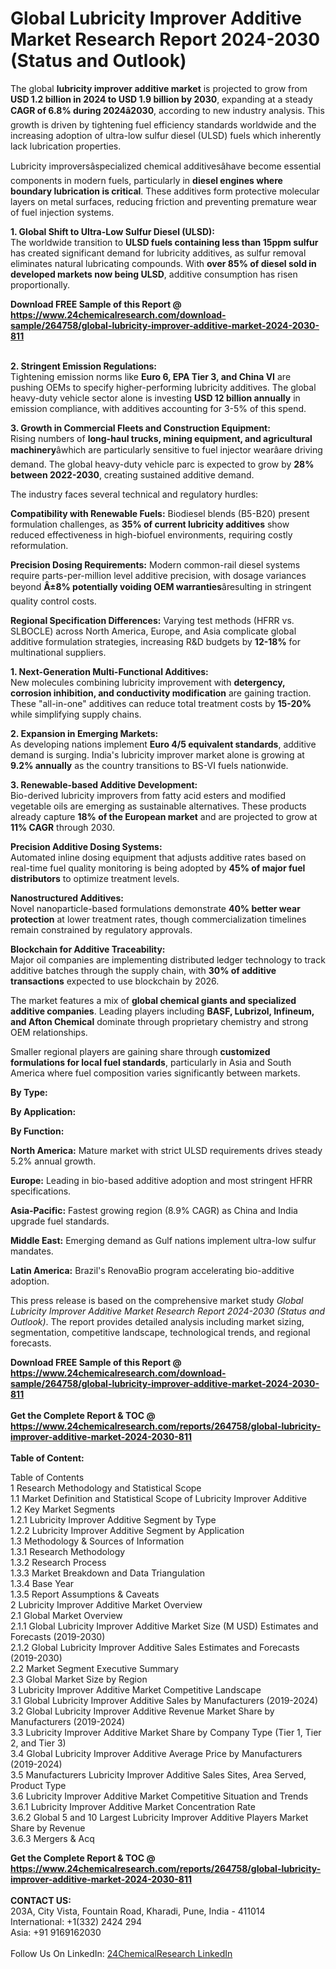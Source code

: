 <h1>Global Lubricity Improver Additive Market Research Report 2024-2030 (Status and Outlook)</h1><p>The global <strong>lubricity improver additive market</strong> is projected to grow from <strong>USD 1.2 billion in 2024 to USD 1.9 billion by 2030</strong>, expanding at a steady <strong>CAGR of 6.8% during 2024â2030</strong>, according to new industry analysis. This growth is driven by tightening fuel efficiency standards worldwide and the increasing adoption of ultra-low sulfur diesel (ULSD) fuels which inherently lack lubrication properties.</p><p>Lubricity improversâspecialized chemical additivesâhave become essential components in modern fuels, particularly in <strong>diesel engines where boundary lubrication is critical</strong>. These additives form protective molecular layers on metal surfaces, reducing friction and preventing premature wear of fuel injection systems.</p><p><strong>1. Global Shift to Ultra-Low Sulfur Diesel (ULSD):</strong><br>
The worldwide transition to <strong>ULSD fuels containing less than 15ppm sulfur</strong> has created significant demand for lubricity additives, as sulfur removal eliminates natural lubricating compounds. With <strong>over 85% of diesel sold in developed markets now being ULSD</strong>, additive consumption has risen proportionally.</p><div><b>Download FREE Sample of this Report @ 
            <a href="https://www.24chemicalresearch.com/download-sample/264758/global-lubricity-improver-additive-market-2024-2030-811">
            https://www.24chemicalresearch.com/download-sample/264758/global-lubricity-improver-additive-market-2024-2030-811</a></b></div><br><p><strong>2. Stringent Emission Regulations:</strong><br>
Tightening emission norms like <strong>Euro 6, EPA Tier 3, and China VI</strong> are pushing OEMs to specify higher-performing lubricity additives. The global heavy-duty vehicle sector alone is investing <strong>USD 12 billion annually</strong> in emission compliance, with additives accounting for 3-5% of this spend.</p><p><strong>3. Growth in Commercial Fleets and Construction Equipment:</strong><br>
Rising numbers of <strong>long-haul trucks, mining equipment, and agricultural machinery</strong>âwhich are particularly sensitive to fuel injector wearâare driving demand. The global heavy-duty vehicle parc is expected to grow by <strong>28% between 2022-2030</strong>, creating sustained additive demand.</p><p>The industry faces several technical and regulatory hurdles:</p><p><strong>Compatibility with Renewable Fuels:</strong> Biodiesel blends (B5-B20) present formulation challenges, as <strong>35% of current lubricity additives</strong> show reduced effectiveness in high-biofuel environments, requiring costly reformulation.</p><p><strong>Precision Dosing Requirements:</strong> Modern common-rail diesel systems require parts-per-million level additive precision, with dosage variances beyond <strong>Â±8% potentially voiding OEM warranties</strong>âresulting in stringent quality control costs.</p><p><strong>Regional Specification Differences:</strong> Varying test methods (HFRR vs. SLBOCLE) across North America, Europe, and Asia complicate global additive formulation strategies, increasing R&amp;D budgets by <strong>12-18%</strong> for multinational suppliers.</p><p><strong>1. Next-Generation Multi-Functional Additives:</strong><br>
New molecules combining lubricity improvement with <strong>detergency, corrosion inhibition, and conductivity modification</strong> are gaining traction. These "all-in-one" additives can reduce total treatment costs by <strong>15-20%</strong> while simplifying supply chains.</p><p><strong>2. Expansion in Emerging Markets:</strong><br>
As developing nations implement <strong>Euro 4/5 equivalent standards</strong>, additive demand is surging. India's lubricity improver market alone is growing at <strong>9.2% annually</strong> as the country transitions to BS-VI fuels nationwide.</p><p><strong>3. Renewable-based Additive Development:</strong><br>
Bio-derived lubricity improvers from fatty acid esters and modified vegetable oils are emerging as sustainable alternatives. These products already capture <strong>18% of the European market</strong> and are projected to grow at <strong>11% CAGR</strong> through 2030.</p><p><strong>Precision Additive Dosing Systems:</strong><br>
	Automated inline dosing equipment that adjusts additive rates based on real-time fuel quality monitoring is being adopted by <strong>45% of major fuel distributors</strong> to optimize treatment levels.</p><p><strong>Nanostructured Additives:</strong><br>
	Novel nanoparticle-based formulations demonstrate <strong>40% better wear protection</strong> at lower treatment rates, though commercialization timelines remain constrained by regulatory approvals.</p><p><strong>Blockchain for Additive Traceability:</strong><br>
	Major oil companies are implementing distributed ledger technology to track additive batches through the supply chain, with <strong>30% of additive transactions</strong> expected to use blockchain by 2026.</p><p>The market features a mix of <strong>global chemical giants and specialized additive companies</strong>. Leading players including <strong>BASF, Lubrizol, Infineum, and Afton Chemical</strong> dominate through proprietary chemistry and strong OEM relationships.</p><p>Smaller regional players are gaining share through <strong>customized formulations for local fuel standards</strong>, particularly in Asia and South America where fuel composition varies significantly between markets.</p><p><strong>By Type:</strong></p><p><strong>By Application:</strong></p><p><strong>By Function:</strong></p><p><strong>North America:</strong> Mature market with strict ULSD requirements drives steady 5.2% annual growth.</p><p><strong>Europe:</strong> Leading in bio-based additive adoption and most stringent HFRR specifications.</p><p><strong>Asia-Pacific:</strong> Fastest growing region (8.9% CAGR) as China and India upgrade fuel standards.</p><p><strong>Middle East:</strong> Emerging demand as Gulf nations implement ultra-low sulfur mandates.</p><p><strong>Latin America:</strong> Brazil's RenovaBio program accelerating bio-additive adoption.</p><p>This press release is based on the comprehensive market study <em>Global Lubricity Improver Additive Market Research Report 2024-2030 (Status and Outlook)</em>. The report provides detailed analysis including market sizing, segmentation, competitive landscape, technological trends, and regional forecasts.</p><div><b>Download FREE Sample of this Report @ 
            <a href="https://www.24chemicalresearch.com/download-sample/264758/global-lubricity-improver-additive-market-2024-2030-811">
            https://www.24chemicalresearch.com/download-sample/264758/global-lubricity-improver-additive-market-2024-2030-811</a></b></div><br><div><b>Get the Complete Report & TOC @ 
            <a href="https://www.24chemicalresearch.com/reports/264758/global-lubricity-improver-additive-market-2024-2030-811">
            https://www.24chemicalresearch.com/reports/264758/global-lubricity-improver-additive-market-2024-2030-811</a></b></div><br>
            <b>Table of Content:</b><p>Table of Contents<br />
1 Research Methodology and Statistical Scope<br />
1.1 Market Definition and Statistical Scope of Lubricity Improver Additive<br />
1.2 Key Market Segments<br />
1.2.1 Lubricity Improver Additive Segment by Type<br />
1.2.2 Lubricity Improver Additive Segment by Application<br />
1.3 Methodology & Sources of Information<br />
1.3.1 Research Methodology<br />
1.3.2 Research Process<br />
1.3.3 Market Breakdown and Data Triangulation<br />
1.3.4 Base Year<br />
1.3.5 Report Assumptions & Caveats<br />
2 Lubricity Improver Additive Market Overview<br />
2.1 Global Market Overview<br />
2.1.1 Global Lubricity Improver Additive Market Size (M USD) Estimates and Forecasts (2019-2030)<br />
2.1.2 Global Lubricity Improver Additive Sales Estimates and Forecasts (2019-2030)<br />
2.2 Market Segment Executive Summary<br />
2.3 Global Market Size by Region<br />
3 Lubricity Improver Additive Market Competitive Landscape<br />
3.1 Global Lubricity Improver Additive Sales by Manufacturers (2019-2024)<br />
3.2 Global Lubricity Improver Additive Revenue Market Share by Manufacturers (2019-2024)<br />
3.3 Lubricity Improver Additive Market Share by Company Type (Tier 1, Tier 2, and Tier 3)<br />
3.4 Global Lubricity Improver Additive Average Price by Manufacturers (2019-2024)<br />
3.5 Manufacturers Lubricity Improver Additive Sales Sites, Area Served, Product Type<br />
3.6 Lubricity Improver Additive Market Competitive Situation and Trends<br />
3.6.1 Lubricity Improver Additive Market Concentration Rate<br />
3.6.2 Global 5 and 10 Largest Lubricity Improver Additive Players Market Share by Revenue<br />
3.6.3 Mergers & Acq</p><div><b>Get the Complete Report & TOC @ 
            <a href="https://www.24chemicalresearch.com/reports/264758/global-lubricity-improver-additive-market-2024-2030-811">
            https://www.24chemicalresearch.com/reports/264758/global-lubricity-improver-additive-market-2024-2030-811</a></b></div><br><b>CONTACT US:</b><br>
            203A, City Vista, Fountain Road, Kharadi, Pune, India - 411014<br>
            International: +1(332) 2424 294<br>
            Asia: +91 9169162030 <br><br>
            Follow Us On LinkedIn: <a href="https://www.linkedin.com/company/24chemicalresearch/">24ChemicalResearch LinkedIn</a>